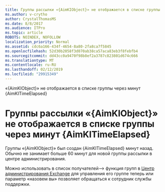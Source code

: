 ```yaml
---
title: Группы рассылки «{AimKIObject}» не отображается в списке группы через минут {AimKITimeElapsed}
ms.author: v-crytho
author: CrystalThomasMS
ms.date: 8/8/2017
ms.audience: ITPro
ms.topic: article
ROBOTS: NOINDEX, NOFOLLOW
localization_priority: Normal
ms.assetid: cdc6a166-434f-4654-8a80-2fa8ca7f5845
ms.openlocfilehash: 52d30b2058f3d070ab38ca57aca83eb3f8febfb4
ms.sourcegitcommit: dd43cc0a9470f98b8ef2a3787c823801d674c666
ms.translationtype: MT
ms.contentlocale: ru-RU
ms.lasthandoff: 02/12/2019
ms.locfileid: "29915349"
---
```

«{AimKIObject}» не отображается в списке группы через минут {AimKITimeElapsed}

# <a name="distribution-group-aimkiobject-not-showing-in-groups-list-after-aimkitimeelapsed-minutes"></a>Группы рассылки «{AimKIObject}» не отображается в списке группы через минут {AimKITimeElapsed}

Группы «{AimKIObject}» был создан {AimKITimeElapsed} минут назад. Обычно не занимает больше 60 минут для новой группы рассылки в центре администрирования.
  
Можно использовать в список получателей--\> функция групп в [Центр администрирования Exchange](https://outlook.office365.com/ecp/?rfr=Admin_o365&amp;exsvurl=1&amp;mkt=en-US.aspx) для управления его группе теперь или параметр «назовем вы» позволяет обращаться к сотрудник службы поддержки. 
  

